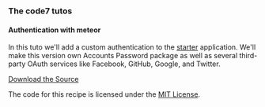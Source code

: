 ### The code7 tutos
#### Authentication with meteor

In this tuto we'll add a custom authentication to the  [starter](https://github.com/cc-code7/starter) application. We'll make this version own Accounts Password package as well as several third-party OAuth services like Facebook, GitHub, Google, and Twitter.

[Download the Source](https://github.com/cc-code7/authentification)

The code for this recipe is licensed under the [MIT License](http://opensource.org/licenses/MIT).
